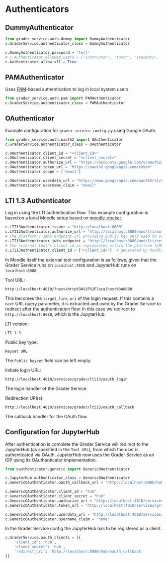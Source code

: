 # Authenticators

## DummyAuthenticator

```python
from grader_service.auth.dummy import DummyAuthenticator
c.GraderService.authenticator_class = DummyAuthenticator

c.DummyAuthenticator.password = 'test'
# c.Authenticator.allowed_users = {'instructor', 'tutor', 'student1', 'student2'}
c.Authenticator.allow_all = True
```

## PAMAuthenticator

Uses [PAM](https://en.wikipedia.org/wiki/Pluggable_authentication_module)-based authentication to log in local system users.

```python
from grader_service.auth.pam import PAMAuthenticator
c.GraderService.authenticator_class = PAMAuthenticator
```

## OAuthenticator

Example configuration for `grader_service_config.py` using Google OAuth.

```python
from grader_service.auth.oauth2 import OAuthenticator
c.GraderService.authenticator_class = OAuthenticator

c.OAuthenticator.client_id = "<client_id>"
c.OAuthenticator.client_secret = "<client_secret>"
c.OAuthenticator.authorize_url = "https://accounts.google.com/o/oauth2/auth"
c.OAuthenticator.token_url = "https://oauth2.googleapis.com/token"
c.OAuthenticator.scope = ['email']

c.OAuthenticator.userdata_url = "https://www.googleapis.com/oauth2/v1/userinfo"
c.OAuthenticator.username_claim = "email"
```

## LTI 1.3 Authenticator

Log in using the LTI authentication flow. This example configuration is based on a local Moodle setup based on [moodle-docker](https://github.com/moodlehq/moodle-docker).

```python
c.LTI13Authenticator.issuer = "http://localhost:8000"
c.LTI13Authenticator.authorize_url = "http://localhost:8000/mod/lti/auth.php"
# The platform's JWKS endpoint url providing public key sets used to verify the ID token
c.LTI13Authenticator.jwks_endpoint = "http://localhost:8000/mod/lti/certs.php"
# The external tool's client id as represented within the platform (LMS)
c.LTI13Authenticator.client_id = ["<client_id>"]  # generated by Moodle etc. after creating external tool
```

In Moodle itself the external tool configuration is as follows, given that the Grader Service runs on `localhost:4010` and JupyterHub runs on `localhost:8080`.

Tool URL:

```
http://localhost:4010/?next=http%3A%2F%2Flocalhost%3A8080
```

This becomes the `target_link_uri` of the login request. If this contains a `next` URL query parameter, it is extracted and used by the Grader Service to redirect after the authentication flow.
In this case we redirect to `http://localhost:8080`, which is the JupyterHub.

LTI version:

```
LTI 1.3
```

Public key type:

```
Keyset URL
```

The `Public keyset` field can be left empty.

Initiate login URL:

```
http://localhost:4010/services/grader/lti13/oauth_login
```

The login handler of the Grader Service.

Redirection URI(s):

```
http://localhost:4010/services/grader/lti13/oauth_callback
```

The callback handler for the OAuth flow.

## Configuration for JupyterHub

After authentication is complete the Grader Service will redirect to the JupyterHub (as specified in the `Tool URL`), from which the user is authenticated via OAuth.
JupyterHub now uses the Grader Service as an IDP using its OAuthenticator implementation.

```python
from oauthenticator.generic import GenericOAuthenticator

c.JupyterHub.authenticator_class = GenericOAuthenticator
c.GenericOAuthenticator.oauth_callback_url = "http://localhost:8080/hub/oauth_callback"

c.GenericOAuthenticator.client_id = "hub"
c.GenericOAuthenticator.client_secret = "hub"
c.GenericOAuthenticator.authorize_url = "http://localhost:4010/services/grader/api/oauth2/authorize"
c.GenericOAuthenticator.token_url = "http://localhost:4010/services/grader/api/oauth2/token"

c.GenericOAuthenticator.userdata_url = "http://localhost:4010/services/grader/api/user"
c.GenericOAuthenticator.username_claim = "name"
```

In the Grader Service config the JupyterHub has to be registered as a client.

```python
c.GraderService.oauth_clients = [{
    'client_id': 'hub',
    'client_secret': 'hub',
    'redirect_uri': 'http://localhost:8080/hub/oauth_callback'
}]
```
